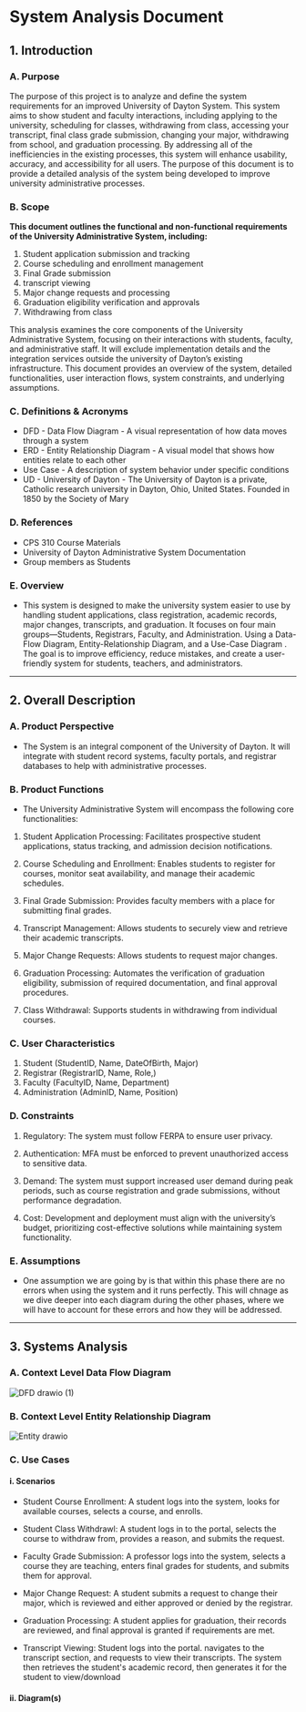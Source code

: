 # System Analysis Document

## 1. Introduction

### A. Purpose
The purpose of this project is to analyze and define the system requirements for an improved University of Dayton System. This system aims to show student and faculty interactions, including applying to the university, scheduling for classes, withdrawing from class, accessing your transcript, final class grade submission, changing your major, withdrawing from school, and graduation processing. By addressing all of the inefficiencies in the existing processes, this system will enhance usability, accuracy, and accessibility for all users. The purpose of this document is to provide a detailed analysis of the system being developed to improve university administrative processes. 


### B. Scope
**This document outlines the functional and non-functional requirements of the University Administrative System, including:**
  
1. Student application submission and tracking
2. Course scheduling and enrollment management
3. Final Grade submission
4. transcript viewing
5. Major change requests and processing
6. Graduation eligibility verification and approvals 
7. Withdrawing from class


This analysis examines the core components of the University Administrative System, focusing on their interactions with students, faculty, and administrative staff. It will exclude implementation details and the integration services outside the university of Dayton’s existing infrastructure. This document provides an overview of the system, detailed functionalities, user interaction flows, system constraints, and underlying assumptions.


### C. Definitions & Acronyms

- DFD - Data Flow Diagram - A visual representation of how data moves through a system
- ERD - Entity Relationship Diagram - A visual model that shows how entities relate to each other
- Use Case - A description of system behavior under specific conditions 
- UD - University of Dayton - The University of Dayton is a private, Catholic research university in Dayton, Ohio, United States. Founded in 1850 by the Society of Mary


### D. References
- CPS 310 Course Materials
- University of Dayton Administrative System Documentation
- Group members as Students

### E. Overview
- This system is designed to make the university system easier to use by handling student applications, class registration, academic records, major changes, transcripts, and graduation. It focuses on four main groups—Students, Registrars, Faculty, and Administration. Using a Data-Flow Diagram, Entity-Relationship Diagram, and a Use-Case Diagram . The goal is to improve efficiency, reduce mistakes, and create a user-friendly system for students, teachers, and administrators. 

---

## 2. Overall Description

### A. Product Perspective
- The System is an integral component of the University of Dayton. It will integrate with student record systems, faculty portals, and registrar databases to help with administrative processes.

### B. Product Functions
- The University Administrative System will encompass the following core functionalities:

1. Student Application Processing: Facilitates prospective student applications, status tracking, and admission decision notifications.

2. Course Scheduling and Enrollment: Enables students to register for courses, monitor seat availability, and manage their academic schedules.

3. Final Grade Submission: Provides faculty members with a place for submitting final grades.
   
4. Transcript Management: Allows students to securely view and retrieve their academic transcripts.

5. Major Change Requests: Allows students to request major changes.

6. Graduation Processing: Automates the verification of graduation eligibility, submission of required documentation, and final approval procedures.

7. Class Withdrawal: Supports students in withdrawing from individual courses.
   
### C. User Characteristics
1. Student (StudentID, Name, DateOfBirth, Major)
2. Registrar (RegistrarID, Name, Role,)
3. Faculty (FacultyID, Name, Department)
4. Administration (AdminID, Name, Position)

### D. Constraints
1. Regulatory: The system must follow FERPA to ensure user privacy.
   
2. Authentication: MFA must be enforced to prevent unauthorized access to sensitive data.

3. Demand: The system must support increased user demand during peak periods, such as course registration and grade submissions, without performance degradation.

4. Cost: Development and deployment must align with the university’s budget, prioritizing cost-effective solutions while maintaining system functionality.

### E. Assumptions
- One assumption we are going by is that within this phase there are no errors when using the system and it runs perfectly. This will chnage as we dive deeper into each diagram during the other phases, where we will have to account for these errors and how they will be addressed. 

---

## 3. Systems Analysis

### A. Context Level Data Flow Diagram

![DFD drawio (1)](https://github.com/user-attachments/assets/38aabe71-4d8f-427b-b843-465b02097d8c)


### B. Context Level Entity Relationship Diagram

![Entity drawio](https://github.com/user-attachments/assets/bdaafce3-c6b0-4095-a4bd-5c8d231b4055)


### C. Use Cases
#### i. Scenarios
- Student Course Enrollment: A student logs into the system, looks for available courses, selects a course, and enrolls.
  
- Student Class Withdrawl: A student logs in to the portal, selects the course to withdraw from, provides a reason, and submits the request.

- Faculty Grade Submission: A professor logs into the system, selects a course they are teaching, enters final grades for students, and 
  submits them for approval.

- Major Change Request: A student submits a request to change their major, which is reviewed and either approved or denied by the registrar.

- Graduation Processing: A student applies for graduation, their records are reviewed, and final approval is granted if requirements are met.

- Transcript Viewing: Student logs into the portal. navigates to the transcript section, and requests to view their transcripts. The system then retrieves the student's academic record, then generates it for the student to view/download
#### ii. Diagram(s)
